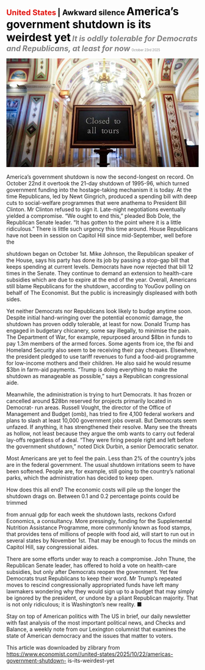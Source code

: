<span style="color:#E3120B; font-size:14.9pt; font-weight:bold;">United States</span> <span style="color:#000000; font-size:14.9pt; font-weight:bold;">| Awkward silence</span>
<span style="color:#000000; font-size:21.0pt; font-weight:bold;">America’s government shutdown is its weirdest yet</span>
<span style="color:#808080; font-size:14.9pt; font-weight:bold; font-style:italic;">It is oddly tolerable for Democrats and Republicans, at least for now</span>
<span style="color:#808080; font-size:6.2pt;">October 23rd 2025</span>

![](../images/015_Americas_government_shutdown_is_its_weirdest_yet/p0066_img01.jpeg)

America’s government shutdown is now the second-longest on record. On October 22nd it overtook the 21-day shutdown of 1995-96, which turned government funding into the hostage-taking mechanism it is today. At the time Republicans, led by Newt Gingrich, produced a spending bill with deep cuts to social-welfare programmes that were anathema to President Bill Clinton. Mr Clinton refused to sign it. Late-night negotiations eventually yielded a compromise. “We ought to end this,” pleaded Bob Dole, the Republican Senate leader. “It has gotten to the point where it is a little ridiculous.” There is little such urgency this time around. House Republicans have not been in session on Capitol Hill since mid-September, well before the

shutdown began on October 1st. Mike Johnson, the Republican speaker of the House, says his party has done its job by passing a stop-gap bill that keeps spending at current levels. Democrats have now rejected that bill 12 times in the Senate. They continue to demand an extension to health-care subsidies which are due to expire at the end of the year. Overall, Americans still blame Republicans for the shutdown, according to YouGov polling on behalf of The Economist. But the public is increasingly displeased with both sides.

Yet neither Democrats nor Republicans look likely to budge anytime soon. Despite initial hand-wringing over the potential economic damage, the shutdown has proven oddly tolerable, at least for now. Donald Trump has engaged in budgetary chicanery, some say illegally, to minimise the pain. The Department of War, for example, repurposed around $8bn in funds to pay 1.3m members of the armed forces. Some agents from ice, the fbi and Homeland Security also seem to be receiving their pay cheques. Elsewhere, the president pledged to use tariff revenues to fund a food-aid programme for low-income mothers and their children. He also said he would resume $3bn in farm-aid payments. “Trump is doing everything to make the shutdown as manageable as possible,” says a Republican congressional aide.

Meanwhile, the administration is trying to hurt Democrats. It has frozen or cancelled around $28bn reserved for projects primarily located in Democrat- run areas. Russell Vought, the director of the Office of Management and Budget (omb), has tried to fire 4,100 federal workers and plans to slash at least 10,000 government jobs overall. But Democrats seem unfazed. If anything, it has strengthened their resolve. Many see the threats as hollow, not least because they argue the omb wants to carry out federal lay-offs regardless of a deal. “They were firing people right and left before the government shutdown,” noted Dick Durbin, a senior Democratic senator.

Most Americans are yet to feel the pain. Less than 2% of the country’s jobs are in the federal government. The usual shutdown irritations seem to have been softened. People are, for example, still going to the country’s national parks, which the administration has decided to keep open.

How does this all end? The economic costs will pile up the longer the shutdown drags on. Between 0.1 and 0.2 percentage points could be trimmed

from annual gdp for each week the shutdown lasts, reckons Oxford Economics, a consultancy. More pressingly, funding for the Supplemental Nutrition Assistance Programme, more commonly known as food stamps, that provides tens of millions of people with food aid, will start to run out in several states by November 1st. That may be enough to focus the minds on Capitol Hill, say congressional aides.

There are some efforts under way to reach a compromise. John Thune, the Republican Senate leader, has offered to hold a vote on health-care subsidies, but only after Democrats reopen the government. Yet few Democrats trust Republicans to keep their word. Mr Trump’s repeated moves to rescind congressionally appropriated funds have left many lawmakers wondering why they would sign up to a budget that may simply be ignored by the president, or undone by a pliant Republican majority. That is not only ridiculous; it is Washington’s new reality. ■

Stay on top of American politics with The US in brief, our daily newsletter with fast analysis of the most important political news, and Checks and Balance, a weekly note from our Lexington columnist that examines the state of American democracy and the issues that matter to voters.

This article was downloaded by zlibrary from https://www.economist.com//united-states/2025/10/22/americas-government-shutdown- is-its-weirdest-yet